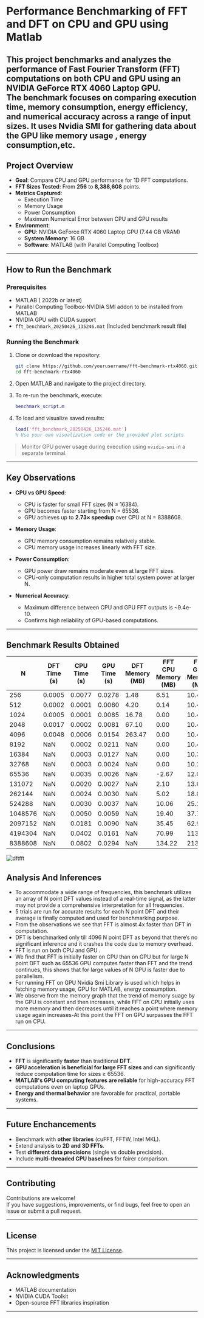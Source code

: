 # Performance Benchmarking of FFT and DFT on CPU and GPU using Matlab

This project benchmarks and analyzes the performance of **Fast Fourier Transform (FFT)** computations on both **CPU** and **GPU** using an NVIDIA GeForce RTX 4060 Laptop GPU.  
The benchmark focuses on comparing execution time, memory consumption, energy efficiency, and numerical accuracy across a range of input sizes.
It uses Nvidia SMI for gathering data about the **GPU** like memory usage , energy consumption,etc.
---

##  Project Overview

- **Goal**: Compare CPU and GPU performance for 1D FFT computations.
- **FFT Sizes Tested**: From **256** to **8,388,608** points.
- **Metrics Captured**:
  - Execution Time
  - Memory Usage
  - Power Consumption
  - Maximum Numerical Error between CPU and GPU results
- **Environment**:
  - **GPU**: NVIDIA GeForce RTX 4060 Laptop GPU (7.44 GB VRAM)
  - **System Memory**: 16 GB
  - **Software**: MATLAB (with Parallel Computing Toolbox)

---

##  How to Run the Benchmark

### Prerequisites

- MATLAB ( 2022b or latest)
- Parallel Computing Toolbox-NVIDIA SMI addon to be installed from MATLAB
- NVIDIA GPU with CUDA support
- `fft_benchmark_20250426_135246.mat` (Included benchmark result file)

### Running the Benchmark

1. Clone or download the repository:
   ```bash
   git clone https://github.com/yourusername/fft-benchmark-rtx4060.git
   cd fft-benchmark-rtx4060
   ```

2. Open MATLAB and navigate to the project directory.

3. To re-run the benchmark, execute:
   ```matlab
   benchmark_script.m
   ```

4. To load and visualize saved results:
   ```matlab
   load('fft_benchmark_20250426_135246.mat')
   % Use your own visualization code or the provided plot scripts
   ```

>  Monitor GPU power usage during execution using `nvidia-smi` in a separate terminal.

---

##  Key Observations

- **CPU vs GPU Speed**:
  - CPU is faster for small FFT sizes (N ≤ 16384).
  - GPU becomes faster starting from N = 65536.
  - GPU achieves up to **2.73× speedup** over CPU at N = 8388608.

- **Memory Usage**:
  - GPU memory consumption remains relatively stable.
  - CPU memory usage increases linearly with FFT size.

- **Power Consumption**:
  - GPU power draw remains moderate even at large FFT sizes.
  - CPU-only computation results in higher total system power at larger N.

- **Numerical Accuracy**:
  - Maximum difference between CPU and GPU FFT outputs is ~9.4e-10.
  - Confirms high reliability of GPU-based computations.

---

##  Benchmark Results Obtained

| N        | DFT Time (s) | CPU Time (s) | GPU Time (s) | DFT Memory (MB) | FFT CPU Memory (MB) | FFT GPU Memory (MB) |
|----------|--------------|--------------|--------------|-----------------|-----------------|-----------------|
| 256      | 0.0005        | 0.0077        | 0.0278        | 1.48             | 6.51             | 10.48           |
| 512      | 0.0002        | 0.0001        | 0.0060        | 4.20             | 0.14             | 10.48           |
| 1024     | 0.0005        | 0.0001        | 0.0085        | 16.78            | 0.00             | 10.48           |
| 2048     | 0.0017        | 0.0002        | 0.0081        | 67.10            | 0.00             | 10.47           |
| 4096     | 0.0048        | 0.0006        | 0.0154        | 263.47           | 0.00             | 10.45           |
| 8192     | NaN           | 0.0002        | 0.0211        | NaN              | 0.00             | 10.42           |
| 16384    | NaN           | 0.0003        | 0.0127        | NaN              | 0.00             | 10.35           |
| 32768    | NaN           | 0.0003        | 0.0024        | NaN              | 0.00             | 10.22           |
| 65536    | NaN           | 0.0035        | 0.0026        | NaN              | -2.67            | 12.06           |
| 131072   | NaN           | 0.0020        | 0.0027        | NaN              | 2.10             | 13.63           |
| 262144   | NaN           | 0.0024        | 0.0030        | NaN              | 5.02             | 18.87           |
| 524288   | NaN           | 0.0030        | 0.0037        | NaN              | 10.06            | 25.17           |
| 1048576  | NaN           | 0.0050        | 0.0059        | NaN              | 19.40            | 37.75           |
| 2097152  | NaN           | 0.0181        | 0.0090        | NaN              | 35.45            | 62.91           |
| 4194304  | NaN           | 0.0402        | 0.0161        | NaN              | 70.99            | 113.25          |
| 8388608  | NaN           | 0.0802        | 0.0294        | NaN              | 134.22           | 213.91          |


![dftfft](https://github.com/user-attachments/assets/2774100f-81ce-48ec-a619-feb2937e6dcf)


## Analysis And Inferences
- To accommodate a wide range of frequencies, this benchmark utilizes an array of N point DFT values instead of a real-time signal, as the latter may not provide a comprehensive interpretation for all frequencies. 
- 5 trials are run for accurate results for each N point DFT and their average is finally computed and used for benchmarking purpose. 
- From the observations we see that FFT is almost 4x faster than DFT in computation. 
- DFT is benchmarked only till 4096 N point DFT as beyond that there’s no significant inference and it crashes the code due to memory overhead. 
- FFT is run on both CPU and GPU . 
- We find that FFT is initially faster on CPU than on GPU but for large N point DFT such as 65536 GPU computes faster than FFT and the trend continues, this shows that for large values of N GPU is faster due to parallelism. 
- For running FFT on GPU Nvidia Smi Library is used which helps in fetching memory usage, GPU for MATLAB, energy consumption. 
- We observe from the memory graph that the trend of memory suage by the GPU is constant and then increases, while FFT on CPU initially uses more memory and then decreases until it reaches a point where memory usage again increases-At this point the FFT on GPU surpasses the FFT run on CPU.

---

##  Conclusions

- **FFT** is significantly **faster** than traditional **DFT**.
- **GPU acceleration is beneficial for large FFT sizes** and can significantly reduce computation time for sizes ≥ 65536.
- **MATLAB's GPU computing features are reliable** for high-accuracy FFT computations even on laptop GPUs.
- **Energy and thermal behavior** are favorable for practical, portable systems.

---

## Future Enchancements

- Benchmark with **other libraries** (cuFFT, FFTW, Intel MKL).
- Extend analysis to **2D and 3D FFTs**.
- Test **different data precisions** (single vs double precision).
- Include **multi-threaded CPU baselines** for fairer comparison.

---


## Contributing

Contributions are welcome!  
If you have suggestions, improvements, or find bugs, feel free to open an issue or submit a pull request.

---

## License

This project is licensed under the [MIT License](LICENSE).

---

##  Acknowledgments

- MATLAB documentation
- NVIDIA CUDA Toolkit
- Open-source FFT libraries inspiration

---

